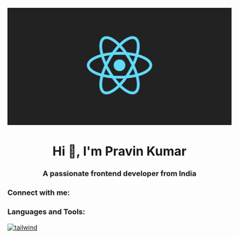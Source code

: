 ![logo](https://github.com/PravinKumar18/PravinKumar18/blob/main/githubreact.png)
<h1 align="center">Hi 👋, I'm Pravin Kumar</h1>
<h3 align="center">A passionate frontend developer from India</h3>

<h3 align="left">Connect with me:</h3>
<p align="left">

</p>

<h3 align="left">Languages and Tools:</h3>
<p align="left"> <a href="https://getbootstrap.com" target="_blank" rel="noreferrer"> </a> <a href="https://tailwindcss.com/" target="_blank" rel="noreferrer"> <img src="https://www.vectorlogo.zone/logos/tailwindcss/tailwindcss-icon.svg" alt="tailwind" width="40" height="40"/> </a> </p>
